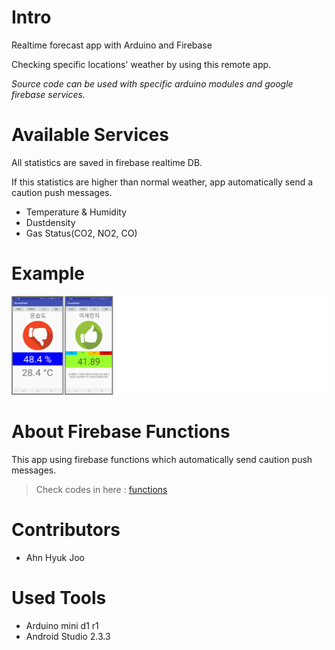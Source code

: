 # Intro
Realtime forecast app with Arduino and Firebase

Checking specific locations' weather by using this remote app.

*Source code can be used with specific arduino modules and google firebase services.*

# Available Services
All statistics are saved in firebase realtime DB.

If this statistics are higher than normal weather, app automatically send a caution push messages.

- Temperature & Humidity
- Dustdensity
- Gas Status(CO2, NO2, CO)

# Example
![silverwheel](/silverwheel.png)

# About Firebase Functions
This app using firebase functions which automatically send caution push messages.

> Check codes in here : [functions](https://github.com/Cradirow/Arduino/blob/master/functions/index.js)

# Contributors
- Ahn Hyuk Joo

# Used Tools
- Arduino mini d1 r1
- Android Studio 2.3.3
